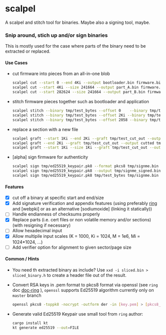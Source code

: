 # scalpel

A scalpel and stitch tool for binaries. Maybe also a signing tool, maybe.

### Snip around, stich up and/or sign binaries

This is mostly used for the case where parts of the binary need to be extracted or replaced.

#### Use Cases

* cut firmware into pieces from an all-in-one blob

    ```bash
    scalpel cut --start 0 --end 4Ki --output bootloader.bin firmware.bin
    scalpel cut --start 4Ki --size 241664 --output part_A.bin firmware.bin
    scalpel cut --start 282624 --size 241664 --output part_B.bin firmware.bin
    ```

* stitch firmware pieces together such as bootloader and application

    ```bash
    scalpel stitch --binary tmp/test_bytes --offset 0    --binary tmp/test_bytes --offset 2048 --fill-pattern zero --output stitched.bin
    scalpel stitch --binary tmp/test_bytes --offset 2Ki --binary tmp/test_bytes --offset 0 --fill-pattern one --output stitched.bin
    scalpel stitch --binary tmp/test_bytes --offset 2058 --binary tmp/test_bytes --offset 10 --fill-pattern random --output stitched.bin
    ```

* replace a section with a new file

    ```bash
    scalpel graft --start 1Ki --end 2Ki --graft tmp/test_cut_out --output cutted tmp/test_bytes
    scalpel graft --end 2Ki --graft tmp/test_cut_out --output cutted tmp/test_bytes
    scalpel graft --start 1Ki --size 1Ki --graft tmp/test_cut_out --output cutted tmp/test_bytes
    ```

* [alpha] sign firmware for authenticity

    ```bash
    scalpel sign tmp/ed25519_keypair.pk8 --format pkcs8 tmp/signme.bin
    scalpel sign tmp/ed25519_keypair.pk8 --output tmp/signme_signed.bin tmp/signme.bin
    scalpel sign tmp/ed25519_keypair.pk8 tmp/test_bytes tmp/signme.bin
    ```

#### Features

* [x] cut off a binary at specific start and end/size
* [x] Add signature verification and appendix features (using preferably [ring] and [webpki] or as an alternative [sodiumoxide] (linking it statically))
* [ ] Handle endianness of checksums properly
* [x] Replace parts (i.e. cert files or non volatile memory and/or sections) (with resigning if necessary)
* [ ] Allow hexadecimal input
* [x] Allow multipile input scales (K = 1000, Ki = 1024, M = 1e6, Mi = 1024*1024, ...)
* [ ] Add verifier option for alignment to given sector/page size

#### Common / Hints

* You need th extracted binary as include? Use `xxd -i sliced.bin > sliced_binary.h` to create a header file out of the result.

* Convert RSA keys in .pem format to pkcs8 format via openssl (see `ring` doc [doc-ring] ), `openssl` supports Ed25519 algorithm currently only on `master` branch

    ```bash
    openssl pkcs8 -toppk8 -nocrypt -outform der -in [key.pem] > [pkcs8_key.pk8]
    ```

* Generate valid Ed25519 Keypair use small tool from `ring` author:

    ```bash
    cargo install kt
    kt generate ed25519 --out=FILE
    ```

[ring]: https://crates.io/crates/ring
[doc-ring]: https://docs.rs/ring/0.13.0-alpha/ring/signature/struct.RSAKeyPair.html
